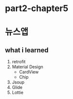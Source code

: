 # part2-chapter5

# 뉴스앱
## what i learned  
1. retrofit
2. Material Design
   - CardView
   - Chip
3. Jsoup
4. Glide
5. Lottie 
